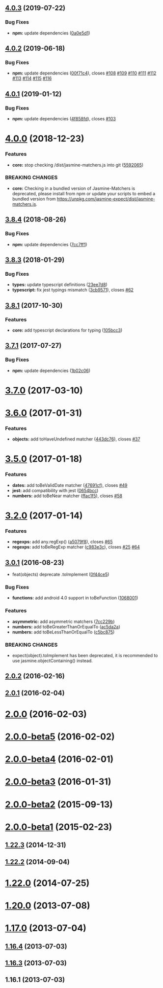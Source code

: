 ## [4.0.3](https://github.com/JamieMason/Jasmine-Matchers/compare/4.0.2...4.0.3) (2019-07-22)

### Bug Fixes

- **npm:** update dependencies
  ([0a0e5d1](https://github.com/JamieMason/Jasmine-Matchers/commit/0a0e5d1))

## [4.0.2](https://github.com/JamieMason/Jasmine-Matchers/compare/4.0.1...4.0.2) (2019-06-18)

### Bug Fixes

- **npm:** update dependencies
  ([00f71c4](https://github.com/JamieMason/Jasmine-Matchers/commit/00f71c4)),
  closes [#108](https://github.com/JamieMason/Jasmine-Matchers/issues/108)
  [#109](https://github.com/JamieMason/Jasmine-Matchers/issues/109)
  [#110](https://github.com/JamieMason/Jasmine-Matchers/issues/110)
  [#111](https://github.com/JamieMason/Jasmine-Matchers/issues/111)
  [#112](https://github.com/JamieMason/Jasmine-Matchers/issues/112)
  [#113](https://github.com/JamieMason/Jasmine-Matchers/issues/113)
  [#114](https://github.com/JamieMason/Jasmine-Matchers/issues/114)
  [#115](https://github.com/JamieMason/Jasmine-Matchers/issues/115)
  [#116](https://github.com/JamieMason/Jasmine-Matchers/issues/116)

## [4.0.1](https://github.com/JamieMason/Jasmine-Matchers/compare/4.0.0...4.0.1) (2019-01-12)

### Bug Fixes

- **npm:** update dependencies
  ([4f858fd](https://github.com/JamieMason/Jasmine-Matchers/commit/4f858fd)),
  closes [#103](https://github.com/JamieMason/Jasmine-Matchers/issues/103)

# [4.0.0](https://github.com/JamieMason/Jasmine-Matchers/compare/3.8.4...4.0.0) (2018-12-23)

### Features

- **core:** stop checking /dist/jasmine-matchers.js into git
  ([5592065](https://github.com/JamieMason/Jasmine-Matchers/commit/5592065))

### BREAKING CHANGES

- **core:** Checking in a bundled version of Jasmine-Matchers is deprecated,
  please install from npm or update your scripts to embed a bundled version from
  https://unpkg.com/jasmine-expect/dist/jasmine-matchers.js.

## [3.8.4](https://github.com/JamieMason/Jasmine-Matchers/compare/3.8.3...3.8.4) (2018-08-26)

### Bug Fixes

- **npm:** update dependencies
  ([7cc7ff1](https://github.com/JamieMason/Jasmine-Matchers/commit/7cc7ff1))

## [3.8.3](https://github.com/JamieMason/Jasmine-Matchers/compare/3.8.1...3.8.3) (2018-01-29)

### Bug Fixes

- **types:** update typescript definitions
  ([23ee7d8](https://github.com/JamieMason/Jasmine-Matchers/commit/23ee7d8))
- **typescript:** fix jest typings mismatch
  ([3cb9571](https://github.com/JamieMason/Jasmine-Matchers/commit/3cb9571)),
  closes [#62](https://github.com/JamieMason/Jasmine-Matchers/issues/62)

## [3.8.1](https://github.com/JamieMason/Jasmine-Matchers/compare/3.7.1...3.8.1) (2017-10-30)

### Features

- **core:** add typescript declarations for typing
  ([105bcc3](https://github.com/JamieMason/Jasmine-Matchers/commit/105bcc3))

## [3.7.1](https://github.com/JamieMason/Jasmine-Matchers/compare/3.7.0...3.7.1) (2017-07-27)

### Bug Fixes

- **npm:** update dependencies
  ([1b02c06](https://github.com/JamieMason/Jasmine-Matchers/commit/1b02c06))

# [3.7.0](https://github.com/JamieMason/Jasmine-Matchers/compare/3.6.0...3.7.0) (2017-03-10)

# [3.6.0](https://github.com/JamieMason/Jasmine-Matchers/compare/3.5.0...3.6.0) (2017-01-31)

### Features

- **objects:** add toHaveUndefined matcher
  ([443dc76](https://github.com/JamieMason/Jasmine-Matchers/commit/443dc76)),
  closes [#37](https://github.com/JamieMason/Jasmine-Matchers/issues/37)

# [3.5.0](https://github.com/JamieMason/Jasmine-Matchers/compare/3.2.0...3.5.0) (2017-01-18)

### Features

- **dates:** add toBeValidDate matcher
  ([47691cf](https://github.com/JamieMason/Jasmine-Matchers/commit/47691cf)),
  closes [#49](https://github.com/JamieMason/Jasmine-Matchers/issues/49)
- **jest:** add compatibility with jest
  ([0654bcc](https://github.com/JamieMason/Jasmine-Matchers/commit/0654bcc))
- **numbers:** add toBeNear matcher
  ([ffac1f5](https://github.com/JamieMason/Jasmine-Matchers/commit/ffac1f5)),
  closes [#58](https://github.com/JamieMason/Jasmine-Matchers/issues/58)

# [3.2.0](https://github.com/JamieMason/Jasmine-Matchers/compare/3.0.1...3.2.0) (2017-01-14)

### Features

- **regexps:** add any.regExp()
  ([a5079f8](https://github.com/JamieMason/Jasmine-Matchers/commit/a5079f8)),
  closes [#65](https://github.com/JamieMason/Jasmine-Matchers/issues/65)
- **regexps:** add toBeRegExp matcher
  ([c983e3c](https://github.com/JamieMason/Jasmine-Matchers/commit/c983e3c)),
  closes [#25](https://github.com/JamieMason/Jasmine-Matchers/issues/25)
  [#64](https://github.com/JamieMason/Jasmine-Matchers/issues/64)

## [3.0.1](https://github.com/JamieMason/Jasmine-Matchers/compare/2.0.2...3.0.1) (2016-08-23)

- feat(objects) deprecate .toImplement
  ([0f44ce5](https://github.com/JamieMason/Jasmine-Matchers/commit/0f44ce5))

### Bug Fixes

- **functions:** add android 4.0 support in toBeFunction
  ([1068001](https://github.com/JamieMason/Jasmine-Matchers/commit/1068001))

### Features

- **asymmetric:** add asymmetric matchers
  ([7cc229b](https://github.com/JamieMason/Jasmine-Matchers/commit/7cc229b))
- **numbers:** add toBeGreaterThanOrEqualTo
  ([ac5da2a](https://github.com/JamieMason/Jasmine-Matchers/commit/ac5da2a))
- **numbers:** add toBeLessThanOrEqualTo
  ([c5bc875](https://github.com/JamieMason/Jasmine-Matchers/commit/c5bc875))

### BREAKING CHANGES

- expect(object).toImplement has been deprecated, it is recommended to use
  jasmine.objectContaining() instead.

## [2.0.2](https://github.com/JamieMason/Jasmine-Matchers/compare/2.0.1...2.0.2) (2016-02-16)

## [2.0.1](https://github.com/JamieMason/Jasmine-Matchers/compare/2.0.0...2.0.1) (2016-02-04)

# [2.0.0](https://github.com/JamieMason/Jasmine-Matchers/compare/2.0.0-beta5...2.0.0) (2016-02-03)

# [2.0.0-beta5](https://github.com/JamieMason/Jasmine-Matchers/compare/2.0.0-beta4...2.0.0-beta5) (2016-02-02)

# [2.0.0-beta4](https://github.com/JamieMason/Jasmine-Matchers/compare/2.0.0-beta3...2.0.0-beta4) (2016-02-01)

# [2.0.0-beta3](https://github.com/JamieMason/Jasmine-Matchers/compare/2.0.0-beta2...2.0.0-beta3) (2016-01-31)

# [2.0.0-beta2](https://github.com/JamieMason/Jasmine-Matchers/compare/2.0.0-beta1...2.0.0-beta2) (2015-09-13)

# [2.0.0-beta1](https://github.com/JamieMason/Jasmine-Matchers/compare/1.22.3...2.0.0-beta1) (2015-02-23)

## [1.22.3](https://github.com/JamieMason/Jasmine-Matchers/compare/1.22.2...1.22.3) (2014-12-31)

## [1.22.2](https://github.com/JamieMason/Jasmine-Matchers/compare/1.22.0...1.22.2) (2014-09-04)

# [1.22.0](https://github.com/JamieMason/Jasmine-Matchers/compare/1.20.0...1.22.0) (2014-07-25)

# [1.20.0](https://github.com/JamieMason/Jasmine-Matchers/compare/1.17.0...1.20.0) (2013-07-08)

# [1.17.0](https://github.com/JamieMason/Jasmine-Matchers/compare/1.16.4...1.17.0) (2013-07-04)

## [1.16.4](https://github.com/JamieMason/Jasmine-Matchers/compare/1.16.3...1.16.4) (2013-07-03)

## [1.16.3](https://github.com/JamieMason/Jasmine-Matchers/compare/1.16.1...1.16.3) (2013-07-03)

## 1.16.1 (2013-07-03)
